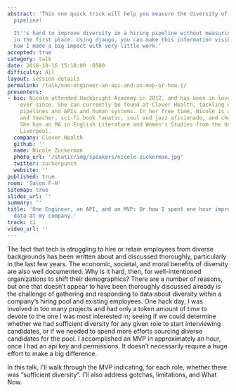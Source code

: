```yaml
---
abstract: 'This one quick trick will help you measure the diversity of your hiring
  pipeline!

  It''s hard to improve diversity in a hiring pipeline without measuring what exists
  in the first place. Using django, you can make this information visible. I''ll cover
  how I made a big impact with very little work.'
accepted: true
category: talk
date: 2018-10-16 15:10:00 -0500
difficulty: All
layout: session-details
permalink: /talk/one-engineer-an-api-and-an-mvp-or-how-i/
presenters:
- bio: Nicole attended Hackbright Academy in 2012, and has been in love with python
    ever since. She can currently be found at Clover Health, tackling with glee data
    pipelines and APIs and human systems. In her free time, Nicole is an avid dancer
    and teacher, sci-fi book fanatic, soul and jazz aficionado, and cheese lover.
    She has an MA in English Literature and Women's Studies from the University of
    Liverpool.
  company: Clover Health
  github: ''
  name: Nicole Zuckerman
  photo_url: '/static/img/speakers/nicole-zuckerman.jpg'
  twitter: zuckerpunch
  website: ''
published: true
room: 'Salon F-H'
sitemap: true
slides_url: ''
summary: ''
title: 'One Engineer, an API, and an MVP: Or how I spent one hour improving hiring
  data at my company.'
track: t1
video_url: ''
---
```


The fact that tech is struggling to hire or retain employees from diverse backgrounds has been written about and discussed thoroughly, particularly in the last few years. The economic, societal, and moral benefits of diversity are also well documented. Why is it hard, then, for well-intentioned organizations to shift their demographics? There are a number of reasons, but one that doesn’t appear to have been thoroughly discussed already is the challenge of gathering and responding to data about diversity within a company’s hiring pool and existing employees.  One hack day, I was involved in too many projects and had only a token amount of time to devote to the one I was most interested in; seeing if we could determine whether we had sufficient diversity for any given role to start interviewing candidates, or if we needed to spend more efforts sourcing diverse candidates for the pool.  I accomplished an MVP in approximately an hour, once I had an api key and permissions.  It doesn’t necessarily require a huge effort to make a big difference.


In this talk, I'll walk through the MVP indicating, for each role, whether there was “sufficient diversity”.  I'll also address gotchas, limitations, and What Now.
